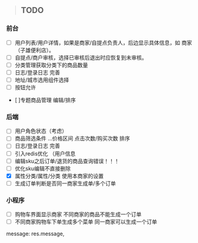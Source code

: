 >## TODO

### 前台
- [ ] 用户列表/用户详情，如果是商家/自提点负责人，后边显示具体信息，如 商家（子雄便利店）。
- [ ] 自提点/商户审核，选择已审核后退出时应恢复到未审核。
- [ ] 分类管理获取分类下的商品数量
- [ ] 日志/登录日志 完善
- [ ] 地址/城市选用组件选择
- [ ] 按钮允许
- [ ]专题商品管理 编辑/排序

### 后端
- [ ]  用户角色状态（考虑）
- [ ]  商品筛选条件 ...价格区间 点击次数/购买次数 排序
- [ ] 日志/登录日志 完善
- [ ] 引入redis优化 （用户信息
- [ ] 编辑sku之后订单/退货的商品查询错误！！！
- [ ] 优化sku编辑不直接删除
- [x] 属性分类/属性/分类 使用本商家的设置
- [ ] 生成订单判断是否同一商家生成单/多个订单

### 小程序
- [ ] 购物车界面显示商家 不同商家的商品不能生成一个订单
- [ ] 不同商家购物车下单生成多个菜单 同一商家可以生成一个订单

message: res.message,